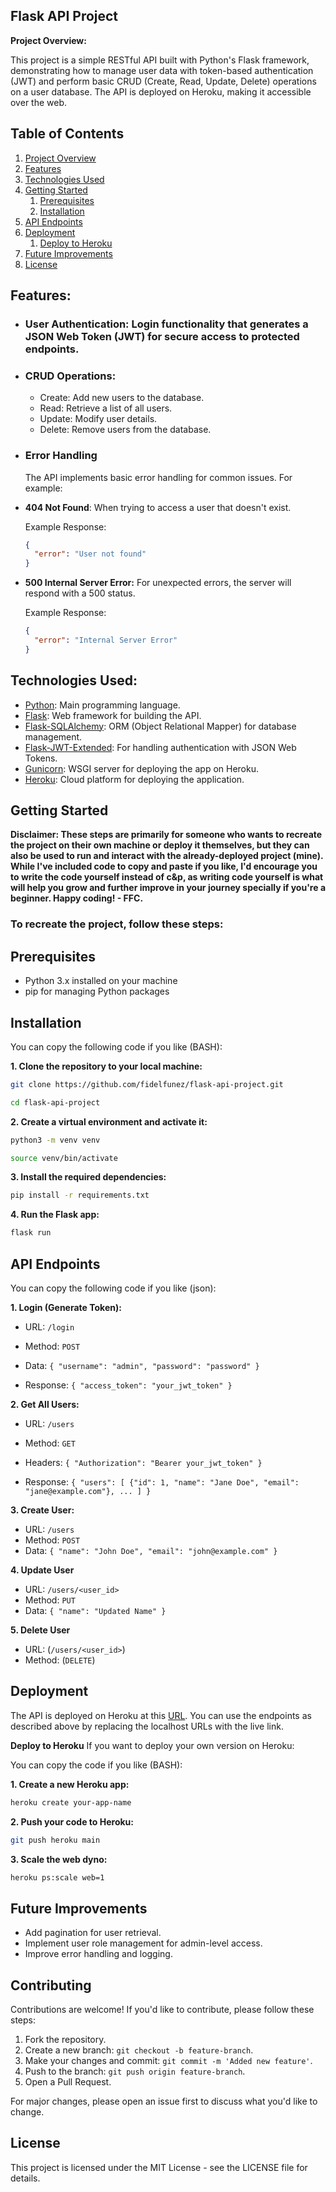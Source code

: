 ## Flask API Project

**Project Overview:**
<a name="project-overview"></a>

This project is a simple RESTful API built with Python's Flask framework, demonstrating how to manage user data with token-based authentication (JWT) and perform basic CRUD (Create, Read, Update, Delete) operations on a user database. The API is deployed on Heroku, making it accessible over the web.

## Table of Contents

1. [Project Overview](#project-overview)
2. [Features](#features)
3. [Technologies Used](#technologies-used)
4. [Getting Started](#getting-started)
   1. [Prerequisites](#prerequisites)
   2. [Installation](#installation)
5. [API Endpoints](#api-endpoints)
6. [Deployment](#deployment)
   1. [Deploy to Heroku](#deploy-to-heroku)
7. [Future Improvements](#future-improvements)
8. [License](#license)

## Features:
<a name="features"></a>

- ### User Authentication: Login functionality that generates a JSON Web Token (JWT) for secure access to protected endpoints.
- ### CRUD Operations:
  - Create: Add new users to the database.
  - Read: Retrieve a list of all users.
  - Update: Modify user details.
  - Delete: Remove users from the database.
  
- ### Error Handling

   The API implements basic error handling for common issues. For example:

- **404 Not Found**: When trying to access a user that doesn't exist.
  
  Example Response:
  ```json
  {
    "error": "User not found"
  }

- **500 Internal Server Error:** For unexpected errors, the server will respond with a 500 status.

  Example Response:
  ```json
  {
    "error": "Internal Server Error"
  }

## Technologies Used:
<a name="technologies-used"></a>
- [Python](https://www.python.org/): Main programming language.
- [Flask](https://flask.palletsprojects.com/): Web framework for building the API.
- [Flask-SQLAlchemy](https://flask-sqlalchemy.palletsprojects.com/): ORM (Object Relational Mapper) for database management.
- [Flask-JWT-Extended](https://flask-jwt-extended.readthedocs.io/): For handling authentication with JSON Web Tokens.
- [Gunicorn](https://gunicorn.org/): WSGI server for deploying the app on Heroku.
- [Heroku](https://www.heroku.com/): Cloud platform for deploying the application.

## Getting Started
<a name="getting-started"></a>
**Disclaimer: These steps are primarily for someone who wants to recreate the project on their own machine or deploy it themselves, but they can also be used to run and interact with the already-deployed project (mine). While I've included code to copy and paste if you like, I'd encourage you to write the code yourself instead of c&p, as writing code yourself is what will help you grow and further improve in your journey specially if you're a beginner. Happy coding! - FFC.** 

### To recreate the project, follow these steps:

## Prerequisites
<a name="prerequisites"></a>
- Python 3.x installed on your machine
- pip for managing Python packages

## Installation
<a name="instalation"></a>
You can copy the following code if you like (BASH):

**1. Clone the repository to your local machine:**
```bash
git clone https://github.com/fidelfunez/flask-api-project.git
```
```bash
cd flask-api-project
```

**2. Create a virtual environment and activate it:**
```bash
python3 -m venv venv
```
```bash
source venv/bin/activate
```

**3. Install the required dependencies:**
```bash
pip install -r requirements.txt
```

**4. Run the Flask app:**
```bash
flask run
```

## API Endpoints
<a name="api-endpoints"></a>
You can copy the following code if you like (json):

**1. Login (Generate Token):**
- URL: `/login`
- Method: `POST`
- Data:
`{
    "username": "admin",
    "password": "password"
  }`
  
- Response:
`{
  "access_token": "your_jwt_token"
}`

**2. Get All Users:**
- URL: `/users`
- Method: `GET`
- Headers:
`{
  "Authorization": "Bearer your_jwt_token"
}`

- Response:
`{
  "users": [
    {"id": 1, "name": "Jane Doe", "email": "jane@example.com"},
    ...
  ]
}`

**3. Create User:**
- URL: `/users`
- Method: `POST`
- Data:
`{
  "name": "John Doe",
  "email": "john@example.com"
}`

**4. Update User**
- URL: `/users/<user_id>`
- Method: `PUT`
- Data:
`{
  "name": "Updated Name"
}`

**5. Delete User**
- URL: (`/users/<user_id>`)
- Method: (`DELETE`)

## Deployment
<a name="deployment"></a>
The API is deployed on Heroku at this [URL](https://flask-api-project-eff327bad6ee.herokuapp.com/). You can use the endpoints as described above by replacing the localhost URLs with the live link.

**Deploy to Heroku**
<a name="deploy-to-heroku"></a>
If you want to deploy your own version on Heroku:

You can copy the code if you like (BASH):

**1. Create a new Heroku app:**
```bash
heroku create your-app-name
```

**2. Push your code to Heroku:**
```bash
git push heroku main
```

**3. Scale the web dyno:**
```bash
heroku ps:scale web=1
```
  
## Future Improvements
<a name="future-improvements"></a>
- Add pagination for user retrieval.
- Implement user role management for admin-level access.
- Improve error handling and logging.

## Contributing

Contributions are welcome! If you'd like to contribute, please follow these steps:

1. Fork the repository.
2. Create a new branch: `git checkout -b feature-branch`.
3. Make your changes and commit: `git commit -m 'Added new feature'`.
4. Push to the branch: `git push origin feature-branch`.
5. Open a Pull Request.

For major changes, please open an issue first to discuss what you'd like to change.

## License
<a name="license"></a>
This project is licensed under the MIT License - see the LICENSE file for details.
